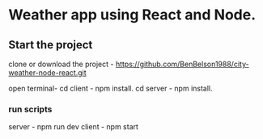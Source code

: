 ﻿# Weather app using React and Node.
 
 ## Start the project
 clone or download the project - https://github.com/BenBelson1988/city-weather-node-react.git
 
 open terminal-
 cd client - npm install.
 cd server - npm install.
  
 ### run scripts
 server - npm run dev
 client - npm start

